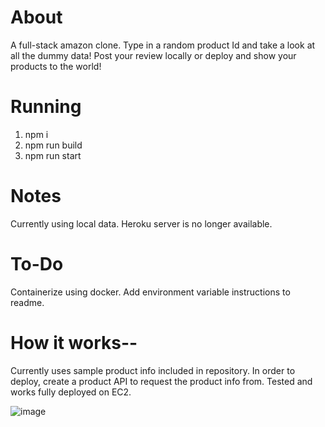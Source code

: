 # About

A full-stack amazon clone. Type in a random product Id and take a look at all the dummy data! Post your review locally or deploy and show your products to the world!

# Running

1. npm i
2. npm run build
3. npm run start

# Notes

Currently using local data. Heroku server is no longer available.

# To-Do
Containerize using docker. Add environment variable instructions to readme.

# How it works--
Currently uses sample product info included in repository. In order to deploy, create a product API to request the product info from. Tested and works fully deployed on EC2.

![image](https://user-images.githubusercontent.com/14322119/187733546-dd26857f-873b-4ac5-80fc-33235bfba239.png)
